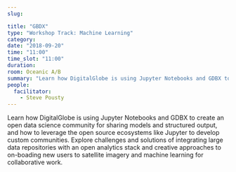 ```yaml
---
slug:

title: "GBDX"
type: "Workshop Track: Machine Learning"
category:
date: "2018-09-20"
time: "11:00"
time_slot: "11:00"
duration:
room: Oceanic A/B
summary: "Learn how DigitalGlobe is using Jupyter Notebooks and GDBX to create an open data science community for sharing models and structured output, and how to leverage the open source ecosystems like Jupyter to develop custom communities. Explore challenges and solutions of integrating large data repositories with an open analytics stack and creative approaches to on-boading new users to satellite imagery and machine learning for collaborative work."
people:
  facilitator:
    - Steve Pousty
---
```

Learn how DigitalGlobe is using Jupyter Notebooks and GDBX to create an open data science community for sharing models and structured output, and how to leverage the open source ecosystems like Jupyter to develop custom communities. Explore challenges and solutions of integrating large data repositories with an open analytics stack and creative approaches to on-boading new users to satellite imagery and machine learning for collaborative work.
